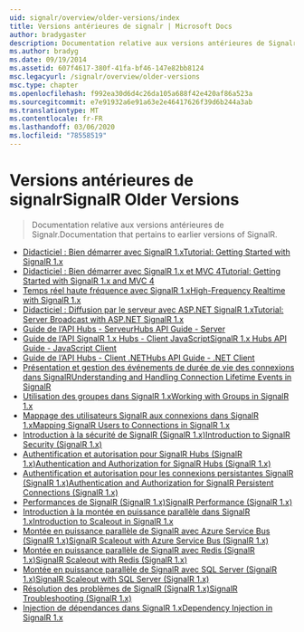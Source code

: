 ```yaml
---
uid: signalr/overview/older-versions/index
title: Versions antérieures de signalr | Microsoft Docs
author: bradygaster
description: Documentation relative aux versions antérieures de Signalr.
ms.author: bradyg
ms.date: 09/19/2014
ms.assetid: 607f4617-380f-41fa-bf46-147e82bb8124
msc.legacyurl: /signalr/overview/older-versions
msc.type: chapter
ms.openlocfilehash: f992ea30d6d4c26da105a688f42e420af86a523a
ms.sourcegitcommit: e7e91932a6e91a63e2e46417626f39d6b244a3ab
ms.translationtype: MT
ms.contentlocale: fr-FR
ms.lasthandoff: 03/06/2020
ms.locfileid: "78558519"
---
```

# <a name="signalr-older-versions"></a><span data-ttu-id="f2bb9-103">Versions antérieures de signalr</span><span class="sxs-lookup"><span data-stu-id="f2bb9-103">SignalR Older Versions</span></span>

> <span data-ttu-id="f2bb9-104">Documentation relative aux versions antérieures de Signalr.</span><span class="sxs-lookup"><span data-stu-id="f2bb9-104">Documentation that pertains to earlier versions of SignalR.</span></span>

- [<span data-ttu-id="f2bb9-105">Didacticiel : Bien démarrer avec SignalR 1.x</span><span class="sxs-lookup"><span data-stu-id="f2bb9-105">Tutorial: Getting Started with SignalR 1.x</span></span>](tutorial-getting-started-with-signalr.md)
- [<span data-ttu-id="f2bb9-106">Didacticiel : Bien démarrer avec SignalR 1.x et MVC 4</span><span class="sxs-lookup"><span data-stu-id="f2bb9-106">Tutorial: Getting Started with SignalR 1.x and MVC 4</span></span>](tutorial-getting-started-with-signalr-and-mvc-4.md)
- [<span data-ttu-id="f2bb9-107">Temps réel haute fréquence avec SignalR 1.x</span><span class="sxs-lookup"><span data-stu-id="f2bb9-107">High-Frequency Realtime with SignalR 1.x</span></span>](tutorial-high-frequency-realtime-with-signalr.md)
- [<span data-ttu-id="f2bb9-108">Didacticiel : Diffusion par le serveur avec ASP.NET SignalR 1.x</span><span class="sxs-lookup"><span data-stu-id="f2bb9-108">Tutorial: Server Broadcast with ASP.NET SignalR 1.x</span></span>](tutorial-server-broadcast-with-aspnet-signalr.md)
- [<span data-ttu-id="f2bb9-109">Guide de l’API Hubs - Serveur</span><span class="sxs-lookup"><span data-stu-id="f2bb9-109">Hubs API Guide - Server</span></span>](signalr-1x-hubs-api-guide-server.md)
- [<span data-ttu-id="f2bb9-110">Guide de l’API SignalR 1.x Hubs - Client JavaScript</span><span class="sxs-lookup"><span data-stu-id="f2bb9-110">SignalR 1.x Hubs API Guide - JavaScript Client</span></span>](signalr-1x-hubs-api-guide-javascript-client.md)
- [<span data-ttu-id="f2bb9-111">Guide de l’API Hubs - Client .NET</span><span class="sxs-lookup"><span data-stu-id="f2bb9-111">Hubs API Guide - .NET Client</span></span>](signalr-1x-hubs-api-guide-net-client.md)
- [<span data-ttu-id="f2bb9-112">Présentation et gestion des événements de durée de vie des connexions dans SignalR</span><span class="sxs-lookup"><span data-stu-id="f2bb9-112">Understanding and Handling Connection Lifetime Events in SignalR</span></span>](handling-connection-lifetime-events.md)
- [<span data-ttu-id="f2bb9-113">Utilisation des groupes dans SignalR 1.x</span><span class="sxs-lookup"><span data-stu-id="f2bb9-113">Working with Groups in SignalR 1.x</span></span>](working-with-groups.md)
- [<span data-ttu-id="f2bb9-114">Mappage des utilisateurs SignalR aux connexions dans SignalR 1.x</span><span class="sxs-lookup"><span data-stu-id="f2bb9-114">Mapping SignalR Users to Connections in SignalR 1.x</span></span>](mapping-users-to-connections.md)
- [<span data-ttu-id="f2bb9-115">Introduction à la sécurité de SignalR (SignalR 1.x)</span><span class="sxs-lookup"><span data-stu-id="f2bb9-115">Introduction to SignalR Security (SignalR 1.x)</span></span>](introduction-to-security.md)
- [<span data-ttu-id="f2bb9-116">Authentification et autorisation pour SignalR Hubs (SignalR 1.x)</span><span class="sxs-lookup"><span data-stu-id="f2bb9-116">Authentication and Authorization for SignalR Hubs (SignalR 1.x)</span></span>](hub-authorization.md)
- [<span data-ttu-id="f2bb9-117">Authentification et autorisation pour les connexions persistantes SignalR (SignalR 1.x)</span><span class="sxs-lookup"><span data-stu-id="f2bb9-117">Authentication and Authorization for SignalR Persistent Connections (SignalR 1.x)</span></span>](persistent-connection-authorization.md)
- [<span data-ttu-id="f2bb9-118">Performances de SignalR (SignalR 1.x)</span><span class="sxs-lookup"><span data-stu-id="f2bb9-118">SignalR Performance (SignalR 1.x)</span></span>](signalr-performance.md)
- [<span data-ttu-id="f2bb9-119">Introduction à la montée en puissance parallèle dans SignalR 1.x</span><span class="sxs-lookup"><span data-stu-id="f2bb9-119">Introduction to Scaleout in SignalR 1.x</span></span>](scaleout-in-signalr.md)
- [<span data-ttu-id="f2bb9-120">Montée en puissance parallèle de SignalR avec Azure Service Bus (SignalR 1.x)</span><span class="sxs-lookup"><span data-stu-id="f2bb9-120">SignalR Scaleout with Azure Service Bus (SignalR 1.x)</span></span>](scaleout-with-windows-azure-service-bus.md)
- [<span data-ttu-id="f2bb9-121">Montée en puissance parallèle de SignalR avec Redis (SignalR 1.x)</span><span class="sxs-lookup"><span data-stu-id="f2bb9-121">SignalR Scaleout with Redis (SignalR 1.x)</span></span>](scaleout-with-redis.md)
- [<span data-ttu-id="f2bb9-122">Montée en puissance parallèle de SignalR avec SQL Server (SignalR 1.x)</span><span class="sxs-lookup"><span data-stu-id="f2bb9-122">SignalR Scaleout with SQL Server (SignalR 1.x)</span></span>](scaleout-with-sql-server.md)
- [<span data-ttu-id="f2bb9-123">Résolution des problèmes de SignalR (SignalR 1.x)</span><span class="sxs-lookup"><span data-stu-id="f2bb9-123">SignalR Troubleshooting (SignalR 1.x)</span></span>](troubleshooting.md)
- [<span data-ttu-id="f2bb9-124">Injection de dépendances dans SignalR 1.x</span><span class="sxs-lookup"><span data-stu-id="f2bb9-124">Dependency Injection in SignalR 1.x</span></span>](dependency-injection.md)
